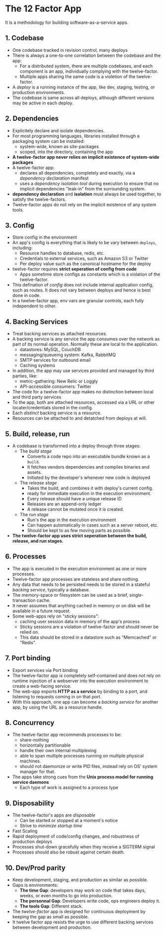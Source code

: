 # The 12 Factor App

It is a methodology for building software-as-a-service apps.

## 1. Codebase

- One codebase tracked in revision control, many deploys
- There is always a one-to-one correlation between the codebase and the app:
  - For a distributed system, there are multiple codebases, and each component is an app, individually complying with the twelve-factor.
  - Multiple apps sharing the same code is a violetion of the twelve-factor.
- A *deploy* is a running instance of the app, like dev, staging, testing, or production environments.
- The codebase is same across all deploys, although different versions may be active in each deploy.

## 2. Dependencies

- Explicitely declare and isolate dependencies.
- For most programming languages, libraries installed through a packaging system can be installed:
  - system-wide, known as site-packages
  - scoped, into the directory, containing the app
- **A twelve-factor app never relies on implicit existence of system-wide packages**
- A twelve-factor app:
  - declares all dependencies, completely and exactly, via a _dependency declaration_ manifest
  - uses a _dependency isolation tool_ during execution to ensure that no implicit dependencies "leak-in" from the surrounding system.
- **dependency declaration** and **isolation** must always be used together, to satisfy the twelve-factors.
- Twelve-factor apps do not rely on the implicit existence of any system tools.

## 3. Config

- Store config in the environment
- An app's config is everything that is likely to be vary between `deploys`, including:
  - Resource handles to database, redis, etc.
  - Credentials to external services, such as Amazon S3 or Twitter
  - Per deploy value such as the canonical hostname for the deploy
- twelve-factor requires **strict seperation of config from code**
  - Apps sometime store configs as constants which is a violation of the twelve-factor.
- This defination of _config_ does not include internal application config, such as routes. It does not vary between deploys and hence is best done in code.
- In a twelve-factor app, env vars are granular controls, each fully independent to other.

## 4. Backing Services

- Treat backing services as attached resources.
- A backing service is any service the app consumes over the network as part of its normal operation. Normally these are local to the application. 
  - datastores: MySQL, CouchDB
  - messaging/queueing system: Kafka, RabbitMQ
  - SMTP services for outbound email
  - Caching systems
- In addition, the app may use services provided and managed by third parties, like:
  - metric-gathering: New Relic or Loggly
  - API-accessible consumers: Twitter
- The code for a twelve-factor app makes no distinction between local and third party services
- To the app, both are attached resources, accessed via a URL or other locater/credentials stored in the config.
- Each _distinct_ backing service is a resource.
- Resources can be attached to and detatched from deploys at will.

## 5. Build, release, run

- A codebase is transformed into a deploy through three stages:
  - The _build stage_
    - Converts a code repo into an executable bundle known as a `build`.
    - It fetches vendors dependencies and compiles binaries and assets.
    - Initiated by the developer's whenever new code is deployed
  - The _release stage_
    - Takes the build, and combines it with deploy's current config.
    - ready for immediate execution in the execution environment.
    - Every release should have a unique release ID
    - Releases are an append-only ledger
    - A release cannot be mutated once it is created.
  - The _run stage_
    - Run's the app in the execution environment
    - Can happen automatically in cases such as a server reboot, etc.
    - Should be kept to as few moving parts as possible.
- **The twelve-factor app uses strict seperation between the build, release, and run stages.**

## 6. Processes

- The app is executed in the execution environment as one or more processes.
- Twelve-factor app processes are stateless and share nothing.
- Any data that needs to be persisted needs to be stored in a stateful _backing service_, typically a database.
- The memory-space or filesystem can be used as a brief, single-transaction cache.
- It never assumes that anything cached in memory or on disk will be available in a future request.
- Some web-apps rely on "sticky sessions":
  - caching user session data in memory of the app's process
  - Sticky sessions are a violation of twelve-factor and should never be relied on.
  - This data should be stored in a datastore such as "Memcached" or "Redis".

## 7. Port binding

- Export services via Port binding
- The twelve-factor app is completely self-contained and does not rely on runtime injection of a webserver into the execution environment to create a web-facing service.
- The web-app exports **HTTP as a service** by binding to a port, and listening to requests coming in on that port.
- With this approach, one app can become a _backing service_ for another app, by using the URL as a resource handle.

## 8. Concurrency

- The twelve-factor app recommends processes to be:
  - share-nothing
  - horizontally partitionable
  - handle their own internal multiplexing
  - able to span multiple processes running on multiple physical machines.
  - should not daemonize or write PID files, instead rely on OS' system manager for that.
- The apps take strong cues from the **Unix process model for running service daemons**
  - Each type of work is assigned to a process type

## 9. Disposability

- The twelve-factor's apps are _disposable_
  - Can be started or stopped at a moment's notice
  - Strive to _minimize startup time_
- Fast Scaling
- Rapid deployment of code/config changes, and robustness of production deploys
- Processes shut-down gracefully when they receive a SIGTERM signal
- Processes should also be robust against certain death.

## 10. Dev/Prod parity

- Keep development, staging, and production as similar as possible.
- Gaps is environments:
  - **The time Gap**: developers may work on code that takes days, weeks, or even months to go into production.
  - **The personnal Gap**: Developers write code, ops engineers deploy it.
  - **The tools Gap**: Different stack.
- The _twelve-factor_ app is designed for continuous deployment by keeping the gap as small as possible.
- It twelve factor app resists the urge to use different backing services between development and production. 
